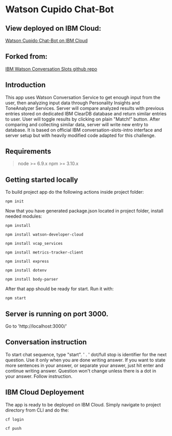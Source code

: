 # Watson Cupido Chat-Bot

## View deployed on IBM Cloud: 
[Watson Cupido Chat-Bot on IBM Cloud](http://watson-cupido-chat-bot-unclustering-feverishness.eu-gb.mybluemix.net/)

## Forked from:
[IBM Watson Conversation Slots github repo](https://github.com/IBM/watson-conversation-slots-intro)

## Introduction

This app uses Watson Conversation Service to get enough input from the user, then analyzing input data through Personality Insights and ToneAnalyzer Services. 
Server will compare analyzed results with previous entries stored on dedicated IBM ClearDB database and return similar entries to user. 
User will toggle results by clicking on plain "Match!" button.
After comparing and collecting similar data, server will write new entry to database.
It is based on official IBM conversation-slots-intro interface and server setup but with heavily modified code adapted for this challenge.

## Requirements

>node >= 6.9.x
>npm  >= 3.10.x

## Getting started locally


To build project app do the following actions inside project folder:

```
npm init
```
Now that you have generated package.json located in project folder, install needed modules:

```
npm install
```

```
npm install watson-developer-cloud
```

```
npm install vcap_services
```

```
npm install metrics-tracker-client
```


```
npm install express
```

```
npm install dotenv
```

```
npm install body-parser
```

After that app should be ready for start. Run it with:

```
npm start
```
## Server is running on port 3000.
Go to 'http://localhost:3000/'

## Conversation instruction

To start chat sequence, type "start".
' . '  dot/full stop is identifier for the next question. Use it only when you are done writing answer. 
If you want to state more sentences in your answer, or separate your answer, just hit enter and continue writing answer. 
Question won't change unless there is a dot in your answer.
Follow instruction.

## IBM Cloud Deployement
The app is ready to be deployed on IBM Cloud.
Simply navigate to project directory from CLI and do the:
```
cf login
```
```
cf push
```



